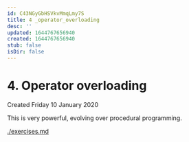 ```yaml
---
id: C43NGyGbHSVkvMmqLmy7S
title: 4 _operator_overloading
desc: ''
updated: 1644767656940
created: 1644767656940
stub: false
isDir: false
---
```

# 4. Operator overloading
Created Friday 10 January 2020

This is very powerful, evolving over procedural programming.

[./exercises.md](./4._Operator_overloading/exercises.md)

